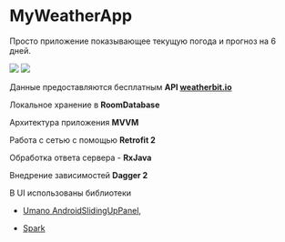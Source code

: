 # MyWeatherApp
Просто приложение показывающее текущую погода и прогноз на 6 дней.

![](https://drive.google.com/file/d/102GVSO2vxNmbn1dEZyLZ9r6FpjCgyIZz/view?usp=sharing)
![](https://drive.google.com/file/d/10-_52fpVNusU_SF17vcaVMgjMV_a511W/view?usp=sharing)

Данные предоставляются бесплатным **API [weatherbit.io](https://www.weatherbit.io/)**

Локальное хранение в  **RoomDatabase**
                                                                                
Архитектура приложения **MVVM**

Работа с сетью с помощью **Retrofit 2** 

Обработка ответа сервера  - **RxJava** 

Внедрение зависимостей **Dagger 2**

В UI  использованы библиотеки
 - [Umano AndroidSlidingUpPanel](https://github.com/umano/AndroidSlidingUpPanel),

 - [Spark](https://github.com/robinhood/spark)
